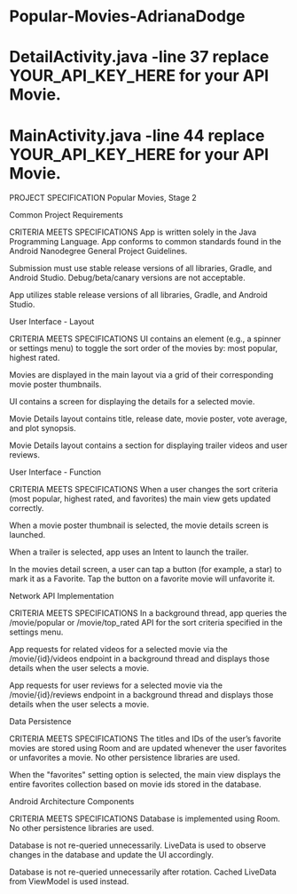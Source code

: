 # Popular-Movies-AdrianaDodge

# DetailActivity.java -line 37 replace YOUR_API_KEY_HERE for your API Movie.

# MainActivity.java -line 44 replace YOUR_API_KEY_HERE for your API Movie.


PROJECT SPECIFICATION
Popular Movies, Stage 2

Common Project Requirements

CRITERIA
MEETS SPECIFICATIONS
App is written solely in the Java Programming Language.
App conforms to common standards found in the Android Nanodegree General Project Guidelines.

Submission must use stable release versions of all libraries, Gradle, and Android Studio. Debug/beta/canary versions are not acceptable.

App utilizes stable release versions of all libraries, Gradle, and Android Studio.

User Interface - Layout

CRITERIA
MEETS SPECIFICATIONS
UI contains an element (e.g., a spinner or settings menu) to toggle the sort order of the movies by: most popular, highest rated.

Movies are displayed in the main layout via a grid of their corresponding movie poster thumbnails.

UI contains a screen for displaying the details for a selected movie.

Movie Details layout contains title, release date, movie poster, vote average, and plot synopsis.

Movie Details layout contains a section for displaying trailer videos and user reviews.



User Interface - Function

CRITERIA
MEETS SPECIFICATIONS
When a user changes the sort criteria (most popular, highest rated, and favorites) the main view gets updated correctly.

When a movie poster thumbnail is selected, the movie details screen is launched.

When a trailer is selected, app uses an Intent to launch the trailer.

In the movies detail screen, a user can tap a button (for example, a star) to mark it as a Favorite. Tap the button on a favorite movie will unfavorite it.



Network API Implementation

CRITERIA
MEETS SPECIFICATIONS
In a background thread, app queries the /movie/popular or /movie/top_rated API for the sort criteria specified in the settings menu.

App requests for related videos for a selected movie via the /movie/{id}/videos endpoint in a background thread and displays those details when the user selects a movie.

App requests for user reviews for a selected movie via the /movie/{id}/reviews endpoint in a background thread and displays those details when the user selects a movie.

Data Persistence

CRITERIA
MEETS SPECIFICATIONS
The titles and IDs of the user’s favorite movies are stored using Room and are updated whenever the user favorites or unfavorites a movie. No other persistence libraries are used.

When the "favorites" setting option is selected, the main view displays the entire favorites collection based on movie ids stored in the database.

Android Architecture Components

CRITERIA
MEETS SPECIFICATIONS
Database is implemented using Room. No other persistence libraries are used.

Database is not re-queried unnecessarily. LiveData is used to observe changes in the database and update the UI accordingly.

Database is not re-queried unnecessarily after rotation. Cached LiveData from ViewModel is used instead.
